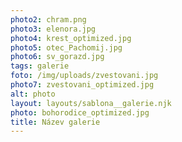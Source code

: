 ```yaml
---
photo2: chram.png
photo3: elenora.jpg
photo4: krest_optimized.jpg
photo5: otec_Pachomij.jpg
photo6: sv_gorazd.jpg
tags: galerie
foto: /img/uploads/zvestovani.jpg
photo7: zvestovani_optimized.jpg
alt: photo
layout: layouts/sablona__galerie.njk
photo: bohorodice_optimized.jpg
title: Název galerie
---
```

